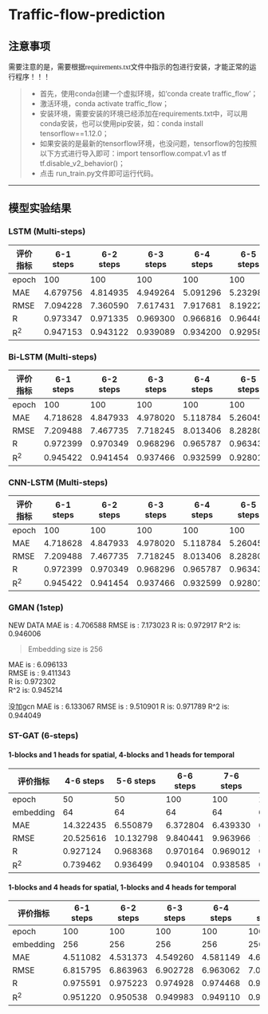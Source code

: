 # Traffic-flow-prediction

## 注意事项

<font face="微软雅黑" >需要注意的是，需要根据requirements.txt文件中指示的包进行安装，才能正常的运行程序！！！</font>
  
>* 首先，使用conda创建一个虚拟环境，如‘conda create traffic_flow’；  
> * 激活环境，conda activate traffic_flow；  
> * 安装环境，需要安装的环境已经添加在requirements.txt中，可以用conda安装，也可以使用pip安装，如：conda install tensorflow==1.12.0；  
> * 如果安装的是最新的tensorflow环境，也没问题，tensorflow的包按照以下方式进行导入即可：import tensorflow.compat.v1 as tf
tf.disable_v2_behavior()；  
> * 点击 run_train.py文件即可运行代码。
---

## 模型实验结果
### LSTM (Multi-steps)

|评价指标         |6-1 steps|6-2 steps|6-3 steps|6-4 steps|6-5 steps|6-6 steps|
|  ----          | ----    |  ----   |  ----   |----     |----     |----     |
|epoch           |100      |100      |100      |100      |100      |100      |
| MAE            |4.679756 |4.814935 |4.949264 |5.091296 |5.232986 |5.391583 |
| RMSE           |7.094228 |7.360590 |7.617431 |7.917681 |8.192226 |8.524423 |
| R              |0.973347 |0.971335 |0.969300 |0.966816 |0.964486 |0.961499 |
| R<sup>2</sup>  |0.947153 |0.943122 |0.939089 |0.934200 |0.929580 |0.923745 | 
 
### Bi-LSTM (Multi-steps)
|评价指标         |6-1 steps|6-2 steps|6-3 steps|6-4 steps|6-5 steps|6-6 steps|
|  ----          | ----    |  ----   |  ----   |----     |----     |----     |
|epoch           |100      |100      |100      |100      |100      |100      |
| MAE            |4.718628 |4.847933 |4.978020 |5.118784 |5.260451 |5.423886 |
| RMSE           |7.209488 |7.467735 |7.718245 |8.013406 |8.282809 |8.619274 |
| R              |0.972399 |0.970349 |0.968296 |0.965787 |0.963431 |0.960345 |
| R<sup>2</sup>  |0.945422 |0.941454 |0.937466 |0.932599 |0.928014 |0.922039 | 

### CNN-LSTM (Multi-steps)
|评价指标         |6-1 steps|6-2 steps|6-3 steps|6-4 steps|6-5 steps|6-6 steps|
|  ----          | ----    |  ----   |  ----   |----     |----     |----     |
|epoch           |100      |100      |100      |100      |100      |100      |
| MAE            |4.718628 |4.847933 |4.978020 |5.118784 |5.260451 |5.423886 |
| RMSE           |7.209488 |7.467735 |7.718245 |8.013406 |8.282809 |8.619274 |
| R              |0.972399 |0.970349 |0.968296 |0.965787 |0.963431 |0.960345 |
| R<sup>2</sup>  |0.945422 |0.941454 |0.937466 |0.932599 |0.928014 |0.922039 | 

### GMAN (1step)  

NEW DATA
MAE is : 4.706588
RMSE is : 7.173023
R is: 0.972917
R^$2$ is: 0.946006

> Embedding size is 256  

MAE is : 6.096133  
RMSE is : 9.411343  
R is: 0.972302  
R^$2$ is: 0.945214  

没加gcn
MAE is : 6.133067
RMSE is : 9.510901
R is: 0.971789
R^$2$ is: 0.944049

### ST-GAT (6-steps)  
#### 1-blocks and 1 heads for spatial, 4-blocks and 1 heads for temporal

|评价指标         |4-6 steps|5-6 steps|6-6 steps|7-6 steps|8-6 steps|9-6 steps|
|  ----          | ----    |  ----   |  ----   |----     |----     |----     |
|epoch           |50       |50       |100      |100      |100      |100      |
|embedding       |64       |64       |64       | 64      |64       |64       |
| MAE            |14.322435|6.550879 |6.372804 |6.439330 |6.479654 |6.501210 |
| RMSE           |20.525616|10.132798|9.840441 |9.963966 |10.042691|10.095425|
| R              |0.927124 |0.968368 |0.970164 |0.969012 |0.968415 |0.968201 |
| R<sup>2</sup>  |0.739462 |0.936499 |0.940104 |0.938585 |0.937646 |0.936981 | 

#### 1-blocks and 4 heads for spatial, 1-blocks and 4 heads for temporal

|评价指标         |6-1 steps|6-2 steps|6-3 steps|6-4 steps|6-5 steps|6-6 steps|
|  ----          | ----    |  ----   |  ----   |----     |----     |----     |
|epoch           |100      |100      |100      |100      |100      |100      |
|embedding       |256      |256      |256      | 256     |256      |256      |
| MAE            |4.511082 |4.531373 |4.549260 |4.581149 |4.600930 |4.583859 |
| RMSE           |6.815795 |6.863963 |6.902728 |6.963062 |7.013478 |7.000430 |
| R              |0.975591 |0.975223 |0.974928 |0.974468 |0.974093 |0.974137 |
| R<sup>2</sup>  |0.951220 |0.950538 |0.949983 |0.949110 |0.948387 |0.948573 | 